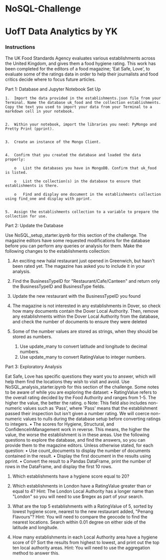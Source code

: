 # NoSQL-Challenge
# UofT Data Analytics by YK


### Instructions
The UK Food Standards Agency evaluates various establishments across the United Kingdom, and gives them a food hygiene rating. This work has been completed for the editors of a food magazine; 'Eat Safe, Love', to evaluate some of the ratings data in order to help their journalists and food critics decide where to focus future articles.


Part 1: Database and Jupyter Notebook Set Up

    1.	Import the data provided in the establishments.json file from your Terminal. Name the database uk_food and the collection establishments. Copy the text you used to import your data from your Terminal to a markdown cell in your notebook.

    
    2.	Within your notebook, import the libraries you need: PyMongo and Pretty Print (pprint).

    
    3.	Create an instance of the Mongo Client.

    
    4.	Confirm that you created the database and loaded the data properly:
        
        o	List the databases you have in MongoDB. Confirm that uk_food is listed.
        
        o	List the collection(s) in the database to ensure that establishments is there.
        
        o	Find and display one document in the establishments collection using find_one and display with pprint.


    5.	Assign the establishments collection to a variable to prepare the collection for use.


Part 2: Update the Database

Use NoSQL_setup_starter.ipynb for this section of the challenge.
The magazine editors have some requested modifications for the database before you can perform any queries or analysis for them. Make the following changes to the establishments collection:

1.	An exciting new halal restaurant just opened in Greenwich, but hasn't been rated yet. The magazine has asked you to include it in your analysis.

2.	Find the BusinessTypeID for "Restaurant/Cafe/Canteen" and return only the BusinessTypeID and BusinessType fields.

3.  Update the new restaurant with the BusinessTypeID you found

4.  The magazine is not interested in any establishments in Dover, so check how many documents contain the Dover Local Authority. Then, remove any establishments within the Dover Local Authority from the database, and check the number of documents to ensure they were deleted

5.  Some of the number values are stored as strings, when they should be stored as numbers.
    1.	Use update_many to convert latitude and longitude to decimal numbers.
    2.	Use update_many to convert RatingValue to integer numbers.


Part 3: Exploratory Analysis

Eat Safe, Love has specific questions they want you to answer, which will help them find the locations they wish to visit and avoid.
Use NoSQL_analysis_starter.ipynb for this section of the challenge.
Some notes to be aware of while you are exploring the dataset:
•	RatingValue refers to the overall rating decided by the Food Authority and ranges from 1-5. The higher the value, the better the rating.
o	Note: This field also includes non-numeric values such as 'Pass', where 'Pass' means that the establishment passed their inspection but isn't given a number rating. We will coerce non-numeric values to nulls during the database setup before converting ratings to integers.
•	The scores for Hygiene, Structural, and ConfidenceInManagement work in reverse. This means, the higher the value, the worse the establishment is in these areas.
Use the following questions to explore the database, and find the answers, so you can provide them to the magazine editors.
Unless otherwise stated, for each question:
•	Use count_documents to display the number of documents contained in the result.
•	Display the first document in the results using pprint.
•	Convert the result to a Pandas DataFrame, print the number of rows in the DataFrame, and display the first 10 rows.

1.	Which establishments have a hygiene score equal to 20?

2.	Which establishments in London have a RatingValue greater than or equal to 4?
    Hint: The London Local Authority has a longer name than "London" so you will need to use $regex as part of your search.

3.	What are the top 5 establishments with a RatingValue of 5, sorted by lowest hygiene score, nearest to the new restaurant added, "Penang Flavours"?
Hint: You will need to compare the geocode to find the nearest locations. Search within 0.01 degree on either side of the latitude and longitude.

4.	How many establishments in each Local Authority area have a hygiene score of 0? Sort the results from highest to lowest, and print out the top ten local authority areas.
Hint: You will need to use the aggregation method to answer this.
